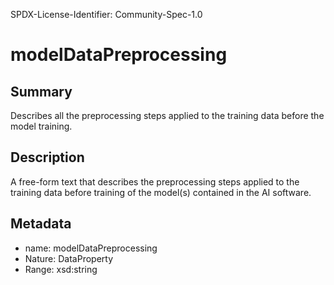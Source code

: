 SPDX-License-Identifier: Community-Spec-1.0

# modelDataPreprocessing

## Summary

Describes all the preprocessing steps applied to the training data before the
model training.

## Description

A free-form text that describes the preprocessing steps applied to the training
data before training of the model(s) contained in the AI software.

## Metadata

- name: modelDataPreprocessing
- Nature: DataProperty
- Range: xsd:string
